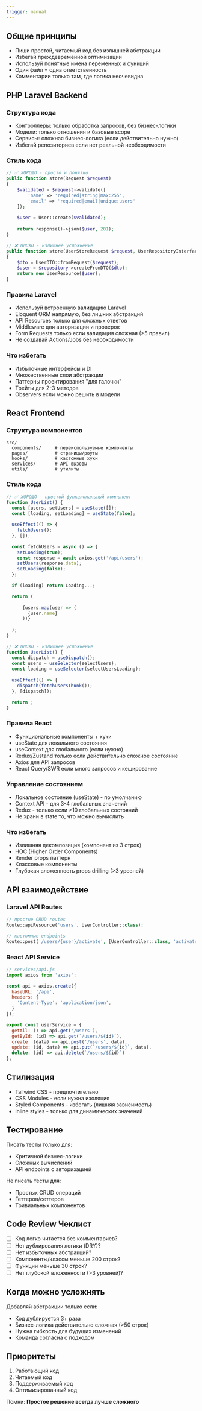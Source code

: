 ```yaml
---
trigger: manual
---
```


## Общие принципы
- Пиши простой, читаемый код без излишней абстракции
- Избегай преждевременной оптимизации
- Используй понятные имена переменных и функций
- Один файл = одна ответственность
- Комментарии только там, где логика неочевидна

## PHP Laravel Backend

### Структура кода
- Контроллеры: только обработка запросов, без бизнес-логики
- Модели: только отношения и базовые scope
- Сервисы: сложная бизнес-логика (если действительно нужно)
- Избегай репозиториев если нет реальной необходимости

### Стиль кода
```php
// ✅ ХОРОШО - просто и понятно
public function store(Request $request)
{
    $validated = $request->validate([
        'name' => 'required|string|max:255',
        'email' => 'required|email|unique:users'
    ]);
    
    $user = User::create($validated);
    
    return response()->json($user, 201);
}

// ❌ ПЛОХО - излишнее усложнение
public function store(UserStoreRequest $request, UserRepositoryInterface $repository)
{
    $dto = UserDTO::fromRequest($request);
    $user = $repository->createFromDTO($dto);
    return new UserResource($user);
}
```

### Правила Laravel
- Используй встроенную валидацию Laravel
- Eloquent ORM напрямую, без лишних абстракций
- API Resources только для сложных ответов
- Middleware для авторизации и проверок
- Form Requests только если валидация сложная (>5 правил)
- Не создавай Actions/Jobs без необходимости

### Что избегать
- Избыточные интерфейсы и DI
- Множественные слои абстракции
- Паттерны проектирования "для галочки"
- Трейты для 2-3 методов
- Observers если можно решить в модели

## React Frontend

### Структура компонентов
```
src/
  components/     # переиспользуемые компоненты
  pages/          # страницы/роуты
  hooks/          # кастомные хуки
  services/       # API вызовы
  utils/          # утилиты
```

### Стиль кода
```jsx
// ✅ ХОРОШО - простой функциональный компонент
function UserList() {
  const [users, setUsers] = useState([]);
  const [loading, setLoading] = useState(false);

  useEffect(() => {
    fetchUsers();
  }, []);

  const fetchUsers = async () => {
    setLoading(true);
    const response = await axios.get('/api/users');
    setUsers(response.data);
    setLoading(false);
  };

  if (loading) return Loading...;

  return (
    
      {users.map(user => (
        {user.name}
      ))}
    
  );
}

// ❌ ПЛОХО - излишнее усложнение
function UserList() {
  const dispatch = useDispatch();
  const users = useSelector(selectUsers);
  const loading = useSelector(selectUsersLoading);
  
  useEffect(() => {
    dispatch(fetchUsersThunk());
  }, [dispatch]);

  return ;
}
```

### Правила React
- Функциональные компоненты + хуки
- useState для локального состояния
- useContext для глобального (если нужно)
- Redux/Zustand только если действительно сложное состояние
- Axios для API запросов
- React Query/SWR если много запросов и кеширование

### Управление состоянием
- Локальное состояние (useState) - по умолчанию
- Context API - для 3-4 глобальных значений
- Redux - только если >10 глобальных состояний
- Не храни в state то, что можно вычислить

### Что избегать
- Излишняя декомпозиция (компонент из 3 строк)
- HOC (Higher Order Components)
- Render props паттерн
- Классовые компоненты
- Глубокая вложенность props drilling (>3 уровней)

## API взаимодействие

### Laravel API Routes
```php
// простые CRUD routes
Route::apiResource('users', UserController::class);

// кастомные endpoints
Route::post('/users/{user}/activate', [UserController::class, 'activate']);
```

### React API Service
```javascript
// services/api.js
import axios from 'axios';

const api = axios.create({
  baseURL: '/api',
  headers: {
    'Content-Type': 'application/json',
  }
});

export const userService = {
  getAll: () => api.get('/users'),
  getById: (id) => api.get(`/users/${id}`),
  create: (data) => api.post('/users', data),
  update: (id, data) => api.put(`/users/${id}`, data),
  delete: (id) => api.delete(`/users/${id}`)
};
```

## Стилизация
- Tailwind CSS - предпочтительно
- CSS Modules - если нужна изоляция
- Styled Components - избегать (лишняя зависимость)
- Inline styles - только для динамических значений

## Тестирование
Писать тесты только для:
- Критичной бизнес-логики
- Сложных вычислений
- API endpoints с авторизацией

Не писать тесты для:
- Простых CRUD операций
- Геттеров/сеттеров
- Тривиальных компонентов

## Code Review Чеклист
- [ ] Код легко читается без комментариев?
- [ ] Нет дублирования логики (DRY)?
- [ ] Нет избыточных абстракций?
- [ ] Компоненты/классы меньше 200 строк?
- [ ] Функции меньше 30 строк?
- [ ] Нет глубокой вложенности (>3 уровней)?

## Когда можно усложнять
Добавляй абстракции только если:
- Код дублируется 3+ раза
- Бизнес-логика действительно сложная (>50 строк)
- Нужна гибкость для будущих изменений
- Команда согласна с подходом

## Приоритеты
1. Работающий код
2. Читаемый код
3. Поддерживаемый код
4. Оптимизированный код

Помни: **Простое решение всегда лучше сложного**